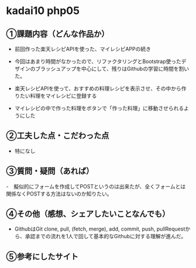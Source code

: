 # kadai10 php05
## ①課題内容（どんな作品か）
- 前回作った楽天レシピAPIを使った、マイレシピAPPの続き
- 今回はあまり時間がなかったので、リファクタリングとBootstrap使ったデザインのブラッシュアップを中心にして、残りはGithubの学習に時間を割いた。

- 楽天レシピAPIを使って、おすすめの料理レシピを表示させ、その中から作りたい料理をマイレシピに登録する
- マイレシピの中で作った料理をボタンで「作った料理」に移動させられるようにした

## ②工夫した点・こだわった点
- 特になし

## ③質問・疑問（あれば）
-　擬似的にフォームを作成してPOSTというのは出来たが、全くフォームとは関係なくPOSTする方法はないのか知りたい。 

## ④その他（感想、シェアしたいことなんでも）
- GithubはGit clone, pull, (fetch, merge), add, commit, push, pullRequestから、承認までの流れを1人で回して基本的なGithubに対する理解が進んだ。

## ⑤参考にしたサイト
